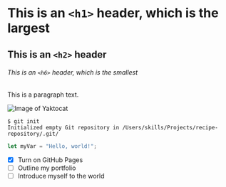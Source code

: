 # This is an `<h1>` header, which is the largest

## This is an `<h2>` header

###### This is an `<h6>` header, which is the smallest

This is a paragraph text.

![Image of Yaktocat](https://octodex.github.com/images/yaktocat.png)

```
$ git init
Initialized empty Git repository in /Users/skills/Projects/recipe-repository/.git/
```

```javascript
let myVar = "Hello, world!";
```
 - [x] Turn on GitHub Pages
 - [ ] Outline my portfolio
 - [ ] Introduce myself to the world
